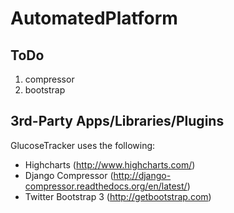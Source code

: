 AutomatedPlatform
==============





ToDo
----
1. compressor
2. bootstrap


3rd-Party Apps/Libraries/Plugins
--------------
GlucoseTracker uses the following:
* Highcharts (http://www.highcharts.com/)
* Django Compressor (http://django-compressor.readthedocs.org/en/latest/)
* Twitter Bootstrap 3 (http://getbootstrap.com)